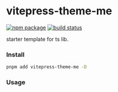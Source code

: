 # vitepress-theme-me 

<p>
  <a href="https://npmjs.com/package/vitepress-theme-me"><img src="https://img.shields.io/npm/v/vitepress-theme-me.svg" alt="npm package"></a>
  <a href="https://github.com/zhou-tao/vitepress-theme-me/actions/workflows/ci.yml"><img src="https://github.com/zhou-tao/vitepress-theme-me/actions/workflows/ci.yml/badge.svg?branch=main" alt="build status"></a>
</p>

starter template for ts lib.

### Install

```bash
pnpm add vitepress-theme-me -D
```

### Usage